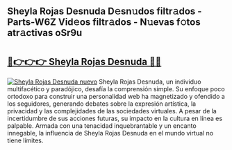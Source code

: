 ## Sheyla Rojas Desnuda D𝚎sn𝚞dos filtr𝚊dos - Parts-W6Z Vid𝚎os filtr𝚊dos - N𝚞evas f𝚘tos atr𝚊ctivas oSr9u

# <h2><a href="http://mb1cf8.tromn.icu/?c=Sheyla+Rojas+Desnuda">🔗👉👉👉 Sheyla Rojas Desnuda 🔗🔗</a></h2>

[![Sheyla Rojas Desnuda nuevo](https://i.imgur.com/pEAQMta.gif)](http://mb1cf8.tromn.icu/?c=Sheyla+Rojas+Desnuda)
Sheyla Rojas Desnuda, un individuo multifacético y paradójico, desafía la comprensión simple. Su enfoque poco ortodoxo para construir una personalidad web ha magnetizado y ofendido a los seguidores, generando debates sobre la expresión artística, la privacidad y las complejidades de las sociedades virtuales. A pesar de la incertidumbre de sus acciones futuras, su impacto en la cultura en línea es palpable. Armada con una tenacidad inquebrantable y un encanto innegable, la influencia de Sheyla Rojas Desnuda en el mundo virtual no tiene límites.
